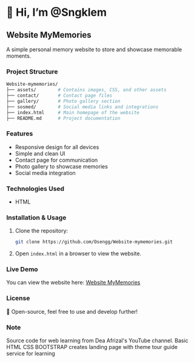 # 👋 Hi, I’m @Sngklem  

## Website MyMemories

A simple personal memory website to store and showcase memorable moments.

### Project Structure

```bash
Website-mymemories/
├── assets/        # Contains images, CSS, and other assets
├── contact/       # Contact page files
├── gallery/       # Photo gallery section
├── sosmed/        # Social media links and integrations
├── index.html     # Main homepage of the website
├── README.md      # Project documentation
```

### Features

- Responsive design for all devices
- Simple and clean UI
- Contact page for communication
- Photo gallery to showcase memories
- Social media integration

### Technologies Used

- HTML

### Installation & Usage

1. Clone the repository:

   ```sh
   git clone https://github.com/Osengg/Website-mymemories.git
   ```

2. Open `index.html` in a browser to view the website.

### Live Demo

You can view the website here: [Website MyMemories](https://osengg.github.io/Website-mymemories/)

### License

🚀 Open-source, feel free to use and develop further!

### Note

Source code for web learning from Dea Afrizal's YouTube channel. Basic HTML CSS BOOTSTRAP creates landing page with theme tour guide service for learning
